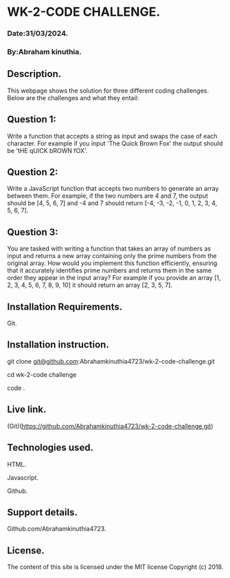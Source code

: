 # WK-2-CODE CHALLENGE.

### Date:31/03/2024.

### By:Abraham kinuthia.


## Description.

This webpage shows the solution for three different coding challenges. Below are the challenges and what they entail:

## Question 1:

Write a function that accepts a string as input and swaps the case of each character. For example if you input 'The Quick Brown Fox' the output should be 'tHE qUICK bROWN fOX'.

## Question 2:

Write a JavaScript function that accepts two numbers to generate an array between them. For example, if the two numbers are 4 and 7, the output should be [4, 5, 6, 7] and -4 and 7 should return [-4, -3, -2, -1, 0, 1, 2, 3, 4, 5, 6, 7].

## Question 3:

You are tasked with writing a function that takes an array of numbers as input and returns a new array containing only the prime numbers from the original array. How would you implement this function efficiently, ensuring that it accurately identifies prime numbers and returns them in the same order they appear in the input array? For example if you provide an array [1, 2, 3, 4, 5, 6, 7, 8, 9, 10] it should return an array [2, 3, 5, 7].

## Installation Requirements.

Git.

## Installation instruction.

git clone git@github.com:Abrahamkinuthia4723/wk-2-code-challenge.git

cd wk-2-code challenge

code .

## Live link.

(Git)(https://github.com/Abrahamkinuthia4723/wk-2-code-challenge.git)

## Technologies used.

HTML.

Javascript.

Github.

## Support details.
Github.com/Abrahamkinuthia4723.

## License.
The content of this site is licensed under the MIT license Copyright (c) 2018.
